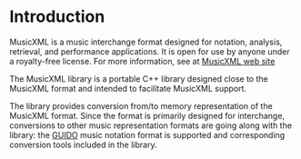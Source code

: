 # Introduction #

MusicXML is a music interchange format designed for notation, analysis, retrieval,
and performance applications.
It is open for use by anyone under a royalty-free license.
For more information, see at <a href='http://www.makemusic.com/musicxml'>MusicXML web site</a>

The MusicXML library is a portable C++ library designed close to the MusicXML format and
intended to facilitate MusicXML support.

The library provides conversion from/to memory representation of the MusicXML format. Since the format is primarily designed for interchange, conversions to other music representation formats are going along with the library: the <a href='http://guidolib.sf.net'>GUIDO</a> music notation format is supported and corresponding conversion tools included in the library.